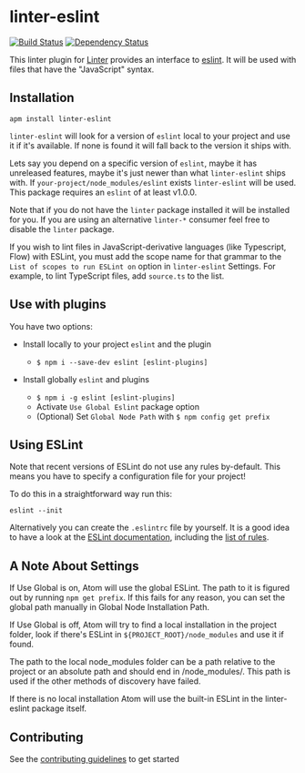 # linter-eslint

[![Build Status](https://travis-ci.org/AtomLinter/linter-eslint.svg)](https://travis-ci.org/AtomLinter/linter-eslint)
[![Dependency Status](https://david-dm.org/AtomLinter/linter-eslint.svg)](https://david-dm.org/AtomLinter/linter-eslint)

This linter plugin for [Linter](https://github.com/AtomLinter/Linter) provides
an interface to [eslint](http://eslint.org). It will be used with files that
have the "JavaScript" syntax.

## Installation

```ShellSession
apm install linter-eslint
```

`linter-eslint` will look for a version of `eslint` local to your project and
use it if it's available. If none is found it will fall back to the version it
ships with.

Lets say you depend on a specific version of `eslint`, maybe it has unreleased
features, maybe it's just newer than what `linter-eslint` ships with. If
`your-project/node_modules/eslint` exists `linter-eslint` will be used.
This package requires an `eslint` of at least v1.0.0.

Note that if you do not have the `linter` package installed it will be
installed
for you. If you are using an alternative `linter-*` consumer feel free
to disable the `linter` package.

If you wish to lint files in JavaScript-derivative languages (like Typescript,
Flow) with ESLint, you must add the scope name for that grammar to the
`List of scopes to run ESLint on` option in `linter-eslint` Settings. For
example, to lint TypeScript files, add `source.ts` to the list.

## Use with plugins

You have two options:

*   Install locally to your project `eslint` and the plugin

    *   `$ npm i --save-dev eslint [eslint-plugins]`

*   Install globally `eslint` and plugins

    *   `$ npm i -g eslint [eslint-plugins]`
    *   Activate `Use Global Eslint` package option
    *   (Optional) Set `Global Node Path` with `$ npm config get prefix`

## Using ESLint

Note that recent versions of ESLint do not use any rules by-default. This
means you have to specify a configuration file for your project!

To do this in a straightforward way run this:

```ShellSession
eslint --init
```

Alternatively you can create the `.eslintrc` file by yourself. It is a good
idea to have a look at the [ESLint documentation](http://eslint.org/docs/user-guide/configuring),
including the [list of rules](http://eslint.org/docs/rules/).

## A Note About Settings

If Use Global is on, Atom will use the global ESLint. The path to it is figured out by running `npm get prefix`. If this fails for any reason, you can set the global path manually in Global Node Installation Path.

If Use Global is off, Atom will try to find a local installation in the project folder, look if there's ESLint in `${PROJECT_ROOT}/node_modules` and use it if found.

The path to the local node_modules folder can be a path relative to the project or an absolute path and should end in /node_modules/. This path is used if the other methods of discovery have failed.

If there is no local installation Atom will use the built-in ESLint in the linter-eslint package itself.

## Contributing

See the [contributing guidelines](./CONTRIBUTING.md) to get started

